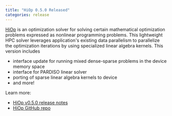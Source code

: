 ```yaml
---
title: "HiOp 0.5.0 Released"
categories: release
---
```


[HiOp](https://github.com/LLNL/hiop) is an optimization solver for solving certain mathematical optimization problems expressed as nonlinear programming problems. This lightweight HPC solver leverages application's existing data parallelism to parallelize the optimization iterations by using specialized linear algebra kernels. This version includes

- interface update for running mixed dense-sparse problems in the device memory space
- interface for PARDISO linear solver
- porting of sparse linear algebra kernels to device
- and more!

Learn more:

- [HiOp v0.5.0 release notes](https://github.com/LLNL/hiop/releases/tag/v0.5.0)
- [HiOp GitHub repo](https://github.com/LLNL/hiop)
